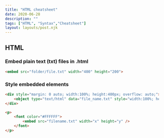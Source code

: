 ```yaml
---
title: "HTML cheatsheet"
date: 2020-06-28
description: ""
tags: ["HTML", "Syntax","Cheatsheet"]
layout: layouts/post.njk
---
```


## HTML

### Embed plain text (txt) files in .html

```html
<embed src="folder/file.txt" width="400" height="200"> 
```

### Style embedded elements

```html
<div style="margin: 0 auto; width:100%; height:400px; overflow: auto;">
    <object type="text/html" data="file_name.txt" style="width:100%; height:400px; margin:1%;" />
</div>

<p>
    <font color="#FFFFFF">
        <embed src="filename.txt" width="x" height="y" />
    </font>
</p>
```
